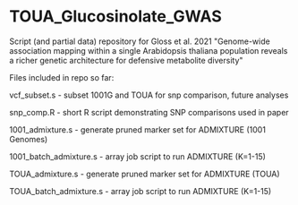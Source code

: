 # TOUA_Glucosinolate_GWAS

Script (and partial data) repository for Gloss et al. 2021 "Genome-wide association mapping within a single Arabidopsis thaliana population reveals a richer genetic architecture for defensive metabolite diversity"

Files included in repo so far: 

vcf_subset.s - subset 1001G and TOUA for snp comparison, future analyses

snp_comp.R - short R script demonstrating SNP comparisons used in paper

1001_admixture.s - generate pruned marker set for ADMIXTURE (1001 Genomes)

1001_batch_admixture.s - array job script to run ADMIXTURE (K=1-15)

TOUA_admixture.s - generate pruned marker set for ADMIXTURE (TOUA) 

TOUA_batch_admixture.s - array job script to run ADMIXTURE (K=1-15)


